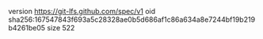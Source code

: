 version https://git-lfs.github.com/spec/v1
oid sha256:167547843f693a5c28328ae0b5d686af1c86a634a8e7244bf19b219b4261be05
size 522
